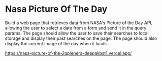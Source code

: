 # Nasa Picture Of The Day
Build a web page that retrieves data from NASA's Picture of the Day API, allowing the user to select a date from a form and send it in the query params. The page should allow the user to save their searches to local storage and display their past searches on the page. The page should also display the current image of the day when it loads.

https://nasa-picture-of-the-2qpleners-deepakbst1.vercel.app/
